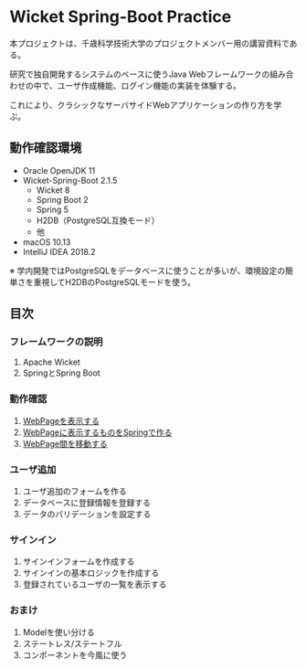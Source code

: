 # Wicket Spring-Boot Practice

本プロジェクトは、千歳科学技術大学のプロジェクトメンバー用の講習資料である。

研究で独自開発するシステムのベースに使うJava Webフレームワークの組み合わせの中で、ユーザ作成機能、ログイン機能の実装を体験する。

これにより、クラシックなサーバサイドWebアプリケーションの作り方を学ぶ。

## 動作確認環境

- Oracle OpenJDK 11
- Wicket-Spring-Boot 2.1.5
    - Wicket 8
    - Spring Boot 2
    - Spring 5
    - H2DB（PostgreSQL互換モード）
    - 他
- macOS 10.13
- IntelliJ IDEA 2018.2

※ 学内開発ではPostgreSQLをデータベースに使うことが多いが、環境設定の簡単さを重視してH2DBのPostgreSQLモードを使う。

## 目次

### フレームワークの説明

1. Apache Wicket
2. SpringとSpring Boot

### 動作確認

1. [WebPageを表示する](doc/B01/01.md)
1. [WebPageに表示するものをSpringで作る](doc/B03/01.md)
1. [WebPage間を移動する](doc/B03/01.md)

### ユーザ追加

1. ユーザ追加のフォームを作る
1. データベースに登録情報を登録する
1. データのバリデーションを設定する

### サインイン

1. サインインフォームを作成する
1. サインインの基本ロジックを作成する
1. 登録されているユーザの一覧を表示する

### おまけ

1. Modelを使い分ける
1. ステートレス/ステートフル
1. コンポーネントを今風に使う